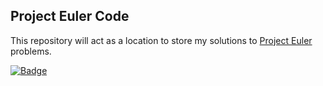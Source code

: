 ## Project Euler Code

This repository will act as a location to store my solutions to [Project Euler](https://projecteuler.net) problems.

[![Badge](https://projecteuler.net/profile/TheEscapeGuy.png)](https://projecteuler.net/progress=TheEscapeGuy)
